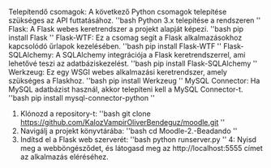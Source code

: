 Telepítendő csomagok:
A következő Python csomagok telepítése szükséges az API futtatásához.
''bash
Python 3.x telepítése a rendszeren
''
Flask: A Flask webes keretrendszer a projekt alapját képezi.
''bash
pip install Flask
''
Flask-WTF: Ez a csomag segít a Flask alkalmazásokhoz kapcsolódó űrlapok kezelésében.
''bash
pip install Flask-WTF
''
Flask-SQLAlchemy: A SQLAlchemy integrációja a Flask keretrendszerrel, ami lehetővé teszi az adatbáziskezelést.
''bash
pip install Flask-SQLAlchemy
''
Werkzeug: Ez egy WSGI webes alkalmazási keretrendszer, amely szükséges a Flaskhoz.
''bash
pip install Werkzeug
''
MySQL Connector: Ha MySQL adatbázist használ, akkor telepíteni kell a MySQL Connector-t.
''bash
pip install mysql-connector-python
''

1. Klónozd a repository-t:
''bash
git clone https://github.com/KalozVampirOliverBendeguz/moodle.git
''
2. Navigálj a projekt könyvtárába:
''bash
cd Moodle-2.-Beadando
''
3. Indítsd el a Flask web szerverét:
''bash
python runserver.py
''
4: Nyisd meg a webböngésződet, és látogasd meg az http://localhost:5555 címet az alkalmazás eléréséhez.

